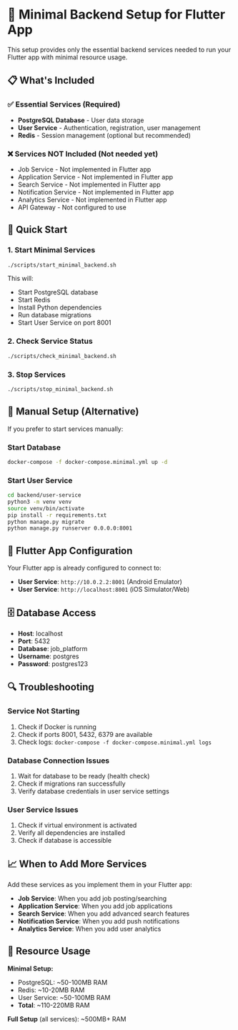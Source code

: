 # 🚀 Minimal Backend Setup for Flutter App

This setup provides only the essential backend services needed to run your Flutter app with minimal resource usage.

## 📋 What's Included

### ✅ **Essential Services (Required)**
- **PostgreSQL Database** - User data storage
- **User Service** - Authentication, registration, user management
- **Redis** - Session management (optional but recommended)

### ❌ **Services NOT Included (Not needed yet)**
- Job Service - Not implemented in Flutter app
- Application Service - Not implemented in Flutter app  
- Search Service - Not implemented in Flutter app
- Notification Service - Not implemented in Flutter app
- Analytics Service - Not implemented in Flutter app
- API Gateway - Not configured to use

## 🚀 Quick Start

### 1. **Start Minimal Services**
```bash
./scripts/start_minimal_backend.sh
```

This will:
- Start PostgreSQL database
- Start Redis
- Install Python dependencies
- Run database migrations
- Start User Service on port 8001

### 2. **Check Service Status**
```bash
./scripts/check_minimal_backend.sh
```

### 3. **Stop Services**
```bash
./scripts/stop_minimal_backend.sh
```

## 🔧 Manual Setup (Alternative)

If you prefer to start services manually:

### Start Database
```bash
docker-compose -f docker-compose.minimal.yml up -d
```

### Start User Service
```bash
cd backend/user-service
python3 -m venv venv
source venv/bin/activate
pip install -r requirements.txt
python manage.py migrate
python manage.py runserver 0.0.0.0:8001
```

## 📱 Flutter App Configuration

Your Flutter app is already configured to connect to:
- **User Service**: `http://10.0.2.2:8001` (Android Emulator)
- **User Service**: `http://localhost:8001` (iOS Simulator/Web)

## 🗄️ Database Access

- **Host**: localhost
- **Port**: 5432
- **Database**: job_platform
- **Username**: postgres
- **Password**: postgres123

## 🔍 Troubleshooting

### Service Not Starting
1. Check if Docker is running
2. Check if ports 8001, 5432, 6379 are available
3. Check logs: `docker-compose -f docker-compose.minimal.yml logs`

### Database Connection Issues
1. Wait for database to be ready (health check)
2. Check if migrations ran successfully
3. Verify database credentials in user service settings

### User Service Issues
1. Check if virtual environment is activated
2. Verify all dependencies are installed
3. Check if database is accessible

## 📈 When to Add More Services

Add these services as you implement them in your Flutter app:

- **Job Service**: When you add job posting/searching
- **Application Service**: When you add job applications
- **Search Service**: When you add advanced search features
- **Notification Service**: When you add push notifications
- **Analytics Service**: When you add user analytics

## 💾 Resource Usage

**Minimal Setup:**
- PostgreSQL: ~50-100MB RAM
- Redis: ~10-20MB RAM  
- User Service: ~50-100MB RAM
- **Total**: ~110-220MB RAM

**Full Setup** (all services): ~500MB+ RAM
